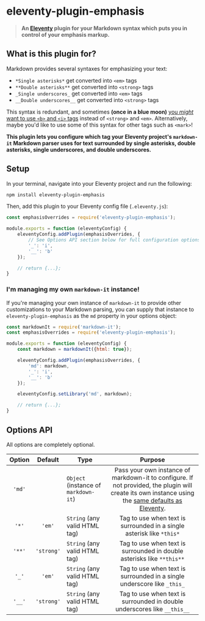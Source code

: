 # eleventy-plugin-emphasis

> **An [Eleventy](https://11ty.dev) plugin for your Markdown syntax which puts you in control of your emphasis markup.**

## What is this plugin for?

Markdown provides several syntaxes for emphasizing your text:

* `*Single asterisks*` get converted into `<em>` tags
* `**Double asterisks**` get converted into `<strong>` tags
* `_Single underscores_` get converted into `<em>` tags
* `__Double underscores__` get converted into `<strong>` tags

This syntax is redundant, and sometimes **(once in a blue moon)** [you *might* want to use `<b>` and `<i>` tags](https://www.w3.org/International/questions/qa-b-and-i-tags) instead of `<strong>` and `<em>`. Alternatively, maybe you'd like to use some of this syntax for other tags such as `<mark>`!

**This plugin lets you configure which tag your Eleventy project's `markdown-it` Markdown parser uses for text surrounded by single asterisks, double asterisks, single underscores, and double underscores.**

## Setup

In your terminal, navigate into your Eleventy project and run the following:

```bash
npm install eleventy-plugin-emphasis
```

Then, add this plugin to your Eleventy config file (`.eleventy.js`):

```js
const emphasisOverrides = require('eleventy-plugin-emphasis');

module.exports = function (eleventyConfig) {
	eleventyConfig.addPlugin(emphasisOverrides, {
		// See Options API section below for full configuration options!
		'_': 'i',
		'__': 'b'
	});

	// return {...};
}
```

### I'm managing my own `markdown-it` instance!

If you're managing your own instance of `markdown-it` to provide other customizations to your Markdown parsing, you can supply that instance to `eleventy-plugin-emphasis` as the `md` property in your options object:

```js
const markdownIt = require('markdown-it');
const emphasisOverrides = require('eleventy-plugin-emphasis');

module.exports = function (eleventyConfig) {
	const markdown = markdownIt({html: true});

	eleventyConfig.addPlugin(emphasisOverrides, {
		'md': markdown,
		'_': 'i',
		'__': 'b'
	});

	eleventyConfig.setLibrary('md', markdown);

	// return {...};
}
```

## Options API

All options are completely optional.

| Option |   Default  | Type                                 |                                                                                               Purpose                                                                                              |
|:------:|:----------:|--------------------------------------|:--------------------------------------------------------------------------------------------------------------------------------------------------------------------------------------------------:|
| `'md'` |            | `Object` (instance of `markdown-it`) | Pass your own instance of markdown-it to configure. If not provided, the plugin will create its own instance using the [same defaults as Eleventy](https://www.11ty.dev/docs/languages/markdown/). |
| `'*'`  | `'em'`     | `String` (any valid HTML tag)        | Tag to use when text is surrounded in a single asterisk like `*this*`                                                                                                                              |
| `'**'` | `'strong'` | `String` (any valid HTML tag)        | Tag to use when text is surrounded in double asterisks like `**this**`                                                                                                                             |
| `'_'`  | `'em'`     | `String` (any valid HTML tag)        | Tag to use when text is surrounded in a single underscore like `_this_`                                                                                                                            |
| `'__'` | `'strong'` | `String` (any valid HTML tag)        | Tag to use when text is surrounded in double underscores like `__this__`                                                                                                                           |